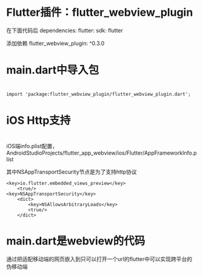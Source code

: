 # Flutter插件：flutter_webview_plugin

在下面代码后
dependencies:
  flutter:
    sdk: flutter

添加依赖
  flutter_webview_plugin: ^0.3.0

# main.dart中导入包
#
```
import 'package:flutter_webview_plugin/flutter_webview_plugin.dart';
```

# iOS Http支持
#
iOS端info.plist配置，AndroidStudioProjects/flutter_app_webview/ios/Flutter/AppFrameworkInfo.plist

其中NSAppTransportSecurity节点是为了支持http协议

```
<key>io.flutter.embedded_views_preview</key>
    <true/>
<key>NSAppTransportSecurity</key>
    <dict>
        <key>NSAllowsArbitraryLoads</key>
        <true/>
    </dict>
```

# main.dart是webview的代码

通过把适配移动端的网页嵌入到只可以打开一个url的flutter中可以实现跨平台的伪移动端
